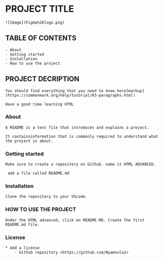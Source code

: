 # PROJECT TITLE
    ![Image](Figma%20logo.png)
## TABLE OF CONTENTS
    - About
    - Getting started
    - Installation
    - How to use the project
    

## PROJECT DECRIPTION
    You should find everything that you need to know here[markup] (https://commonmark.org/help/tutorial/03-paragraphs.html)
    
    Have a good time learning HTML 
### About
    A README is a text file that introduces and explains a project. 

    It containsinformation that is commonly required to understand what the project is about.
### Getting started
    Make sure to create a repository on Github. name it HTML ADVANCED.
     
     add a file called README.md

### Installation
    Clone the repository to your VScode.
    
     
### HOW TO USE THE PROJECT
    Under the HTML advanced, click on README.MD. Create the first README.md file.
### License
    * Add a license
        - Github repository <https://github.com/Nyamvula1>